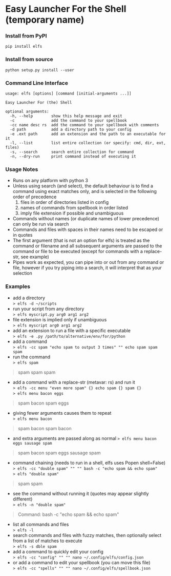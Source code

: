 # Easy Launcher For the Shell (temporary name)
### Install from PyPI
```
pip install elfs
```
### Install from source
```
python setup.py install --user
```
### Command Line Interface
```
usage: elfs [options] [command [initial-arguments ...]]

Easy Launcher For (the) Shell

optional arguments:
  -h, --help        show this help message and exit
  -c                add the command to your spellbook
  -cc name desc rs  add the command to your spellbook with comments
  -d path           add a directory path to your config
  -e .ext path      add an extension and the path to an executable for it
  -l, --list        list entire collection (or specify: cmd, dir, ext, files)
  -s, --search      search entire collection for command
  -n, --dry-run     print command instead of executing it
```
### Usage Notes
- Runs on any platform with python 3
- Unless using search (and select), the default behaviour is to find a command using exact matches only, and is selected in the following order of precedence
  1. files in order of directories listed in config
  2. names of commands from spellbook in order listed
  3. imply file extension if possible and unambiguous
- Commands without names (or duplicate names of lower precedence) can only be run via search
- Commands and files with spaces in their names need to be escaped or in quotes
- The first argument (that is not an option for elfs) is treated as the command or filename and all subsequent arguments are passed to the command or file to be executed (except for commands with a replace-str, see example)
- Pipes work as expected, you can pipe into or out from any command or file, however if you try piping into a search, it will interpret that as your selection
### Examples
- add a directory  
```> elfs -d ~/scripts```
- run your script from any directory  
```> elfs myscript.py arg0 arg1 arg2```
- file extension is implied only if unambiguous  
```> elfs myscript arg0 arg1 arg2```
- add an extension to run a file with a specific executable  
```> elfs -e .py /path/to/alternative/env/for/python```
- add a command  
```> elfs -cc spam "echo spam to output 3 times" "" echo spam spam spam```
- run the command  
```> elfs spam```
> spam spam spam
- add a command with a replace-str (metavar: rs) and run it  
```> elfs -cc menu "even more spam" {} echo spam {} spam {}```  
```> elfs menu bacon eggs```
> spam bacon spam eggs
- giving fewer arguments causes them to repeat  
```> elfs menu bacon```
> spam bacon spam bacon
- and extra arguments are passed along  as normal
```> elfs menu bacon eggs sausage spam```
> spam bacon spam eggs sausage spam
- command chaining (needs to run in a shell, elfs uses Popen shell=False)  
```> elfs -cc "double spam" "" "" bash -c "echo spam && echo spam"```  
```> elfs "double spam"```
> spam spam
- see the command without running it (quotes may appear slightly different)  
```> elfs -n "double spam"```
> Command: bash -c "echo spam && echo spam"
- list all commands and files  
```> elfs -l```
- search commands and files with fuzzy matches, then optionally select from a list of matches to execute  
```> elfs -s dble spam```
- add a command to quickly edit your config  
```> elfs -cc "config" "" "" nano ~/.config/elfs/config.json```
- or add a command to edit your spellbook (you can move this file)  
```> elfs -cc "spells" "" "" nano ~/.config/elfs/spellbook.json```
